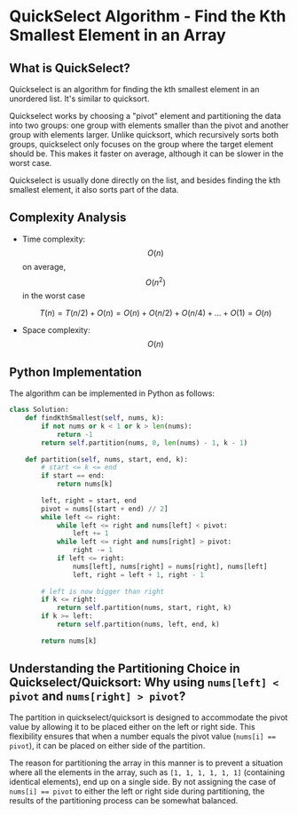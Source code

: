 # QuickSelect Algorithm - Find the Kth Smallest Element in an Array

## What is QuickSelect?

Quickselect is an algorithm for finding the kth smallest element in an unordered list. It's similar to quicksort.

Quickselect works by choosing a "pivot" element and partitioning the data into two groups: one group with elements smaller than the pivot and another group with elements larger. Unlike quicksort, which recursively sorts both groups, quickselect only focuses on the group where the target element should be. This makes it faster on average, although it can be slower in the worst case.

Quickselect is usually done directly on the list, and besides finding the kth smallest element, it also sorts part of the data.

## Complexity Analysis

- Time complexity: $$O(n)$$ on average, $$O(n^2)$$ in the worst case

  $$T(n) = T(n/2) + O(n) = O(n) + O(n/2) + O(n/4) + ... + O(1) = O(n)$$

- Space complexity: $$O(n)$$

## Python Implementation

The algorithm can be implemented in Python as follows:

```python
class Solution:
    def findKthSmallest(self, nums, k):
        if not nums or k < 1 or k > len(nums):
            return -1
        return self.partition(nums, 0, len(nums) - 1, k - 1)
        
    def partition(self, nums, start, end, k):
        # start <= k <= end
        if start == end:
            return nums[k]
            
        left, right = start, end
        pivot = nums[(start + end) // 2]
        while left <= right:
            while left <= right and nums[left] < pivot:
                left += 1
            while left <= right and nums[right] > pivot:
                right -= 1
            if left <= right:
                nums[left], nums[right] = nums[right], nums[left]
                left, right = left + 1, right - 1
                
        # left is now bigger than right
        if k <= right:
            return self.partition(nums, start, right, k)
        if k >= left:
            return self.partition(nums, left, end, k)
        
        return nums[k]
```

## Understanding the Partitioning Choice in Quickselect/Quicksort: Why using `nums[left] < pivot` and `nums[right] > pivot`?

The partition in quickselect/quicksort is designed to accommodate the pivot value by allowing it to be placed either on the left or right side. This flexibility ensures that when a number equals the pivot value (`nums[i] == pivot`), it can be placed on either side of the partition.

The reason for partitioning the array in this manner is to prevent a situation where all the elements in the array, such as `[1, 1, 1, 1, 1, 1]` (containing identical elements), end up on a single side. By not assigning the case of `nums[i] == pivot` to either the left or right side during partitioning, the results of the partitioning process can be somewhat balanced.